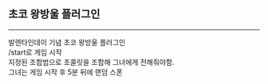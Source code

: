 ## 초코 왕방울 플러그인 

---

발렌타인데이 기념 초코 왕방울 플러그인  
/start로 게임 시작  
지정된 조합법으로 초콜릿을 조합해 그녀에게 전해줘야함.  
그녀는 게임 시작 후 5분 뒤에 랜덤 스폰  
